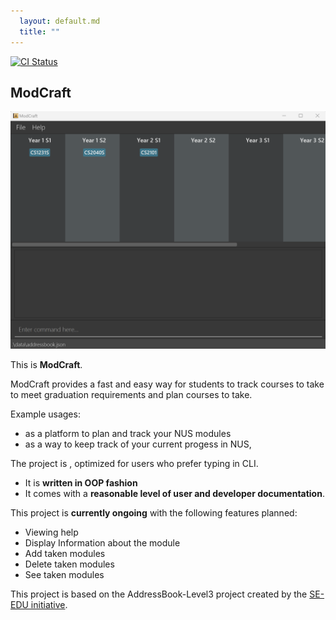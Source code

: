 ```yaml
---
  layout: default.md
  title: ""
---
```


[![CI Status](https://github.com/se-edu/addressbook-level3/workflows/Java%20CI/badge.svg)](https://github.com/AY2324S1-CS2103T-T13-0/tp/actions)

## ModCraft

![Ui](images/Ui.png)

This is **ModCraft**.<br>

ModCraft provides a fast and easy way for students to track courses to take to meet graduation requirements and plan courses to take.

Example usages:
* as a platform to plan and track your NUS modules
* as a way to keep track of your current progess in NUS,

The project is , optimized for users who prefer typing in CLI.
* It is **written in OOP fashion**
* It comes with a **reasonable level of user and developer documentation**.

This project is **currently ongoing** with the following features planned:

* Viewing help
* Display Information about the module
* Add taken modules
* Delete taken modules
* See taken modules

This project is based on the AddressBook-Level3 project created by the [SE-EDU initiative](https://se-education.org).
